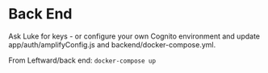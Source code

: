 # Back End

Ask Luke for keys - or configure your own Cognito environment and update app/auth/amplifyConfig.js and backend/docker-compose.yml.

From Leftward/back end: `docker-compose up`
